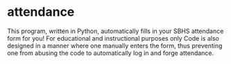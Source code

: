 # attendance
This program, written in Python, automatically fills in your SBHS attendance form for you! For educational and instructional purposes only Code is also designed in a manner where one manually enters the form, thus preventing one from abusing the code to automatically log in and forge attendance.
